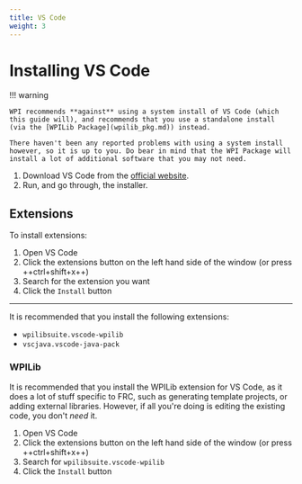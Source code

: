 ```yaml
---
title: VS Code
weight: 3
---
```


# Installing VS Code

!!! warning

    WPI recommends **against** using a system install of VS Code (which this guide will), and recommends that you use a standalone install (via the [WPILib Package](wpilib_pkg.md)) instead.
    
    There haven't been any reported problems with using a system install however, so it is up to you. Do bear in mind that the WPI Package will install a lot of additional software that you may not need.

1. Download VS Code from the [official website](https://code.visualstudio.com/).
2. Run, and go through, the installer.

## Extensions
To install extensions:

1. Open VS Code
2. Click the extensions button on the left hand side of the window (or press ++ctrl+shift+x++)
3. Search for the extension you want
4. Click the `Install` button

---

It is recommended that you install the following extensions:

- `wpilibsuite.vscode-wpilib`
- `vscjava.vscode-java-pack`

### WPILib
It is recommended that you install the WPILib extension for VS Code, as it does a lot of stuff specific to FRC, such as generating template projects, or adding external libraries. However, if all you're doing is editing the existing code, you don't *need* it.

1. Open VS Code
2. Click the extensions button on the left hand side of the window (or press ++ctrl+shift+x++)
3. Search for `wpilibsuite.vscode-wpilib`
4. Click the `Install` button
